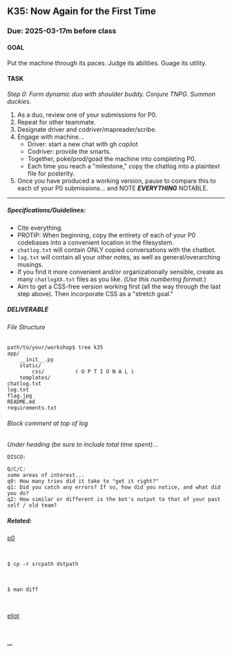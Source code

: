 ## K35: Now Again for the First Time
### Due: 2025-03-17m before class

#### GOAL
Put the machine through its paces. Judge its abilities. Guage its utility.

#### TASK
_Step 0: Form dynamic duo with shoulder buddy. Conjure TNPG. Summon duckies._
1. As a duo, review one of your submissions for P0.
1. Repeat for other teammate.
1. Designate driver and codriver/mapreader/scribe.
1. Engage with machine...
   - Driver: start a new chat with gh copilot
   - Codriver: provide the smarts.
   - Together, poke/prod/goad the machine into completing P0.
   - Each time you reach a "milestone," copy the chatlog into a plaintext file for posterity.
1. Once you have produced a working version, pause to compare this to each of your P0 submissions... and NOTE ***EVERYTHING*** NOTABLE.

--- 

##### Specifications/Guidelines:
* Cite everything.
* PROTIP: When beginning, copy the entirety of each of your P0 codebases into a convenient location in the filesystem.
* `chatlog.txt` will contain ONLY copied conversations with the chatbot.
* `log.txt` will contain all your other notes, as well as general/overarching musings.
* If you find it more convenient and/or organizationally sensible, create as many `chatlogXX.txt` files as you like. (_Use this numbering format._)
* Aim to get a CSS-free version working first (all the way through the last step above). Then incorporate CSS as a "stretch goal."

##### DELIVERABLE

###### File Structure
```
path/to/your/workshop$ tree k35
app/
    __init__.py
    static/
        css/          ( O P T I O N A L )
    templates/
chatlog.txt
log.txt
flag.jpg
README.md
requirements.txt
```

###### Block comment at top of log
_Under heading (be sure to include total time spent)..._

```
DISCO:

Q/C/C:
some areas of interest...
q0: How many tries did it take to "get it right?"
q1: Did you catch any errors? If so, how did you notice, and what did you do?
q2: How similar or different is the bot's output to that of your past self / old team?

```

##### Related:

[p0](https://github.com/stuy-softdev/notes-and-code/tree/main/assignments/p00)

<br>

`$ cp -r srcpath dstpath`

<br>

`$ man diff`

<br>

[eliot](https://www.goodreads.com/quotes/644987-we-shall-not-cease-from-exploration-and-the-end-of)

<br>

[...](https://xkcd.com/2237/)
